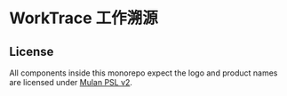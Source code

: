 # WorkTrace 工作溯源

## License

All components inside this monorepo expect the logo and product names
are licensed under [Mulan PSL v2](http://license.coscl.org.cn/MulanPSL2).
